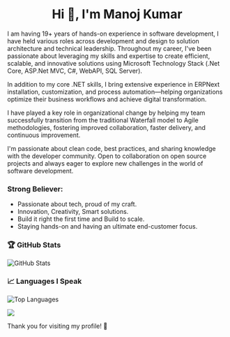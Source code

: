 <!---
manojkumar-jmp/manojkumar-jmp is a ✨ special ✨ repository because its `README.md` (this file) appears on your GitHub profile.
You can click the Preview link to take a look at your changes.
--->
<h1 align="center">Hi 👋, I'm Manoj Kumar</h1>

I am having 19+ years of hands-on experience in software development, I have held various roles across development and design to solution architecture and technical leadership. Throughout my career, I've been passionate about leveraging my skills and expertise to create efficient, scalable, and innovative solutions using  Microsoft Technology Stack (.Net Core, ASP.Net MVC, C#, WebAPI, SQL Server).

In addition to my core .NET skills, I bring extensive experience in ERPNext installation, customization, and process automation—helping organizations optimize their business workflows and achieve digital transformation.

I have played a key role in organizational change by helping my team successfully transition from the traditional Waterfall model to Agile methodologies, fostering improved collaboration, faster delivery, and continuous improvement.

I'm passionate about clean code, best practices, and sharing knowledge with the developer community. Open to collaboration on open source projects and always eager to explore new challenges in the world of software development.

### Strong Believer:

- Passionate about tech, proud of my craft.
- Innovation, Creativity, Smart solutions.
- Build it right the first time and Build to scale.
- Staying hands-on and having an ultimate end-customer focus.

### 🏆 GitHub Stats

![GitHub Stats](https://github-readme-stats.vercel.app/api?username=manojkumar-jmp&show_icons=true&hide_title=true&count_private=true&hide=prs&theme=radical)

### 📈 Languages I Speak

![Top Languages](https://github-readme-stats.vercel.app/api/top-langs/?username=manojkumar-jmp&langs_count=10&layout=compact&theme=radical)

<!---
### 🏆 GitHub Trophies

![GitHub Tropies](https://github-profile-trophy.vercel.app/?username=manojkumar-jmp&theme=radical&no-frame=false&no-bg=true)
--->
![](https://komarev.com/ghpvc/?username=manojkumar-jmp&abbreviated=true)

Thank you for visiting my profile! 🎉
